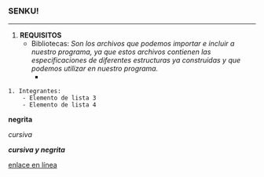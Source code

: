 ### SENKU!
---

1. **REQUISITOS**
    * Bibliotecas: *Son los archivos que podemos importar e incluir a nuestro programa, ya que estos archivos contienen las especificaciones de diferentes estructuras ya construidas y que podemos utilizar en nuestro programa.*
      - *<iostream>*
    

~~~
1. Integrantes:
    - Elemento de lista 3
    - Elemento de lista 4
~~~

**negrita**

*cursiva*

***cursiva y negrita***

[enlace en línea](http://www.youtube.com)
